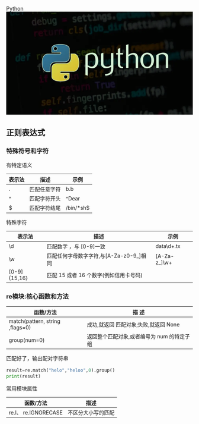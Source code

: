 Python 
![](images/2022-11-11-19-57-01.png)

## 正则表达式

### 特殊符号和字符

有特定语义

| 表示法 | 描述         | 示例      |
| ------ | ------------ | --------- |
| .      | 匹配任意字符 | b.b       |
| ^      | 匹配字符开头 | ^Dear     |
| $      | 匹配字符结尾 | /bin/*sh$ |

特殊字符

| 表示法       | 描述                                    | 示例         |
| ------------ | --------------------------------------- | ------------ |
| \d           | 匹配数字 ，与 [0-9]一致                 | data\d+.tx   |
| \w           | 匹配任何字母数字字符,与[A-Za-z0-9_]相同 | [A-Za-z_]\w+ |
| [0-9]{15,16} | 匹配 15 或者 16 个数字(例如信用卡号码)  |              |



### re模块:核心函数和方法

| 函数/方法                       | 描 述                                      |
| ------------------------------- | ------------------------------------------ |
| match(pattern, string ,flags=0) | 成功,就返回 匹配对象;失败,就返回 None      |
| group(num=0)                    | 返回整个匹配对象,或者编号为 num 的特定子组 |


匹配好了，输出配对字符串
```python
result=re.match("helo","heloo",0).group()
print(result)
```

常用模块属性

| 函数/方法            | 描述               |
| -------------------- | ------------------ |
| re.I、 re.IGNORECASE | 不区分大小写的匹配 |
